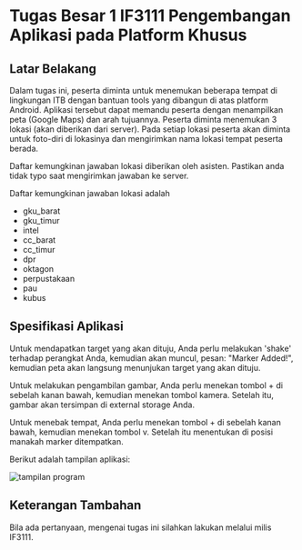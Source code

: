 # Tugas Besar 1 IF3111 Pengembangan Aplikasi pada Platform Khusus

## Latar Belakang

Dalam tugas ini, peserta diminta untuk menemukan beberapa tempat di lingkungan ITB dengan bantuan tools yang dibangun di atas platform Android. Aplikasi tersebut dapat memandu peserta dengan menampilkan peta (Google Maps) dan arah tujuannya. Peserta diminta menemukan 3 lokasi (akan diberikan dari server). Pada setiap lokasi peserta akan diminta untuk foto-diri di lokasinya dan mengirimkan nama lokasi tempat peserta berada. 

Daftar kemungkinan jawaban lokasi diberikan oleh asisten. Pastikan anda tidak typo saat mengirimkan jawaban ke server. 

Daftar kemungkinan jawaban lokasi adalah

* gku_barat
* gku_timur
* intel
* cc_barat
* cc_timur
* dpr
* oktagon
* perpustakaan
* pau
* kubus

## Spesifikasi Aplikasi

Untuk mendapatkan target yang akan dituju, Anda perlu melakukan 'shake' terhadap perangkat Anda, kemudian akan muncul, pesan: "Marker Added!", kemudian peta akan langsung menunjukan target yang akan dituju.

Untuk melakukan pengambilan gambar, Anda perlu menekan tombol + di sebelah kanan bawah, kemudian menekan tombol kamera. Setelah itu, gambar akan tersimpan di external storage Anda.

Untuk menebak tempat, Anda perlu menekan tombol + di sebelah kanan bawah, kemudian menekan tombol v. Setelah itu menentukan di posisi manakah marker ditempatkan.

Berikut adalah tampilan aplikasi:

![](http://i.imgur.com/XV3Xcrv.jpg "tampilan program")

## Keterangan Tambahan
Bila ada pertanyaan, mengenai tugas ini silahkan lakukan melalui milis IF3111.

[Markdown]: <http://dillinger.io/>
